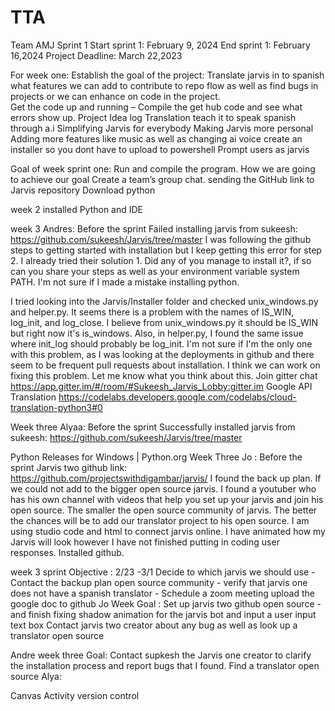 # TTA
Team AMJ Sprint 1
Start sprint 1: February 9, 2024
End sprint 1: February 16,2024
Project Deadline: March 22,2023 

For week one: 
Establish the goal of the project:  Translate jarvis in to spanish 
what features we can add to contribute to repo flow as well as find bugs in projects or we can enhance on code in the project.  
Get the code up and running – Compile the get hub code and see what errors show up. 
Project Idea log 
Translation teach it to speak spanish through a.i 
Simplifying Jarvis for everybody
Making Jarvis more personal 
Adding more features like music as well as changing ai voice 
create an installer so you dont have to upload to powershell
Prompt users as jarvis 

					
Goal of week sprint one:  Run and compile the program. 
How we are going to achieve our goal
Create a team’s group chat.
 sending the GitHub link to Jarvis repository 
Download python


week 2
installed Python and IDE

week 3  Andres: Before the sprint 
Failed installing jarvis from sukeesh: https://github.com/sukeesh/Jarvis/tree/master
I was following the github steps to getting started with installation but I keep getting this error for step 2. I already tried their solution 1. Did any of you manage to install it?, if so can you share your steps as well as your environment variable system PATH. I'm not sure if I made a mistake installing python.
 

I tried looking into the Jarvis/Installer folder and checked unix_windows.py and helper.py. It seems there is a problem with the names of IS_WIN, log_init, and log_close. I believe from unix_windows.py it should be IS_WIN but right now it's is_windows. Also, in helper.py, I found the same issue where init_log should probably be log_init. I'm not sure if I'm the only one with this problem, as I was looking at the deployments in github and there seem to be frequent pull requests about installation. I think we can work on fixing this problem. Let me know what you think about this.
 Join gitter chat https://app.gitter.im/#/room/#Sukeesh_Jarvis_Lobby:gitter.im
Google API Translation https://codelabs.developers.google.com/codelabs/cloud-translation-python3#0

Week three Alyaa:  Before the sprint 
Successfully installed jarvis from sukeesh: https://github.com/sukeesh/Jarvis/tree/master

Python Releases for Windows | Python.org
Week Three Jo : Before the sprint 
Jarvis two github link: https://github.com/projectswithdigambar/jarvis/
I  found the back up plan.  If we could not add to the bigger open source jarvis.  I found a youtuber who has his own channel with videos that help you set up your jarvis and join his open source.  The smaller the open source community of jarvis. The better the chances will be to add our translator project to his open source. I am using studio code and html to connect jarvis online. I have animated how my Jarvis will look however I have not finished putting in coding user responses. Installed github.

 week 3  sprint Objective : 2/23 -3/1
Decide to which jarvis we should use -
     Contact the backup plan open source community -
    verify that jarvis one does not have a spanish translator -
Schedule a zoom meeting
upload the google doc to github
Jo Week Goal : Set up jarvis two github open source - and finish fixing shadow  animation for  the jarvis bot and input a user input text box 
Contact jarvis two creator about any bug as well as look up a translator open source  

Andre week three Goal: Contact supkesh the Jarvis one creator to clarify the installation process and report bugs that I found. Find a translator open source 
Alya:
			
Canvas Activity version control			
